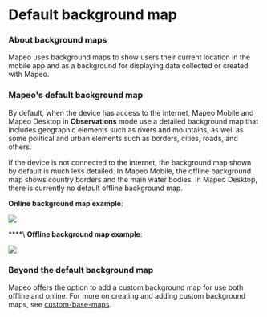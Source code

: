 # Default background map

### About background maps <a href="#default-base-map" id="default-base-map"></a>

Mapeo uses background maps to show users their current location in the mobile app and as a background for displaying data collected or created with Mapeo.&#x20;

### Mapeo's default background map <a href="#default-base-map" id="default-base-map"></a>

By default, when the device has access to the internet, Mapeo Mobile and Mapeo Desktop in **Observations** mode use a detailed background map that includes geographic elements such as rivers and mountains, as well as some political and urban elements such as borders, cities, roads, and others.

If the device is not connected to the internet, the background map shown by default is much less detailed. In Mapeo Mobile, the offline background map shows country borders and the main water bodies. In Mapeo Desktop, there is currently no default offline background map.

**Online background** **map example**:

![](../../.gitbook/assets/Mm\_online\_base\_map.jpg)

****\ **Offline background map example**:

![](../../.gitbook/assets/Mm\_offline\_base\_map.jpg)

### Beyond the default background map

Mapeo offers the option to add a custom background map for use both offline and online. For more on creating and adding custom background maps, see [custom-base-maps](../customization-options/custom-base-maps/ "mention").
